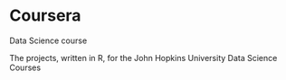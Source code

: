 Coursera
========

Data Science course

The projects, written in R, for the John Hopkins University Data Science Courses
